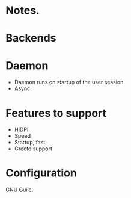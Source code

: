 Notes.
======

<!-- TODO. -->

# Backends

# Daemon

- Daemon runs on startup of the user session.
- Async.

# Features to support

- HiDPI
- Speed
- Startup, fast
- Greetd support

# Configuration

GNU Guile.

